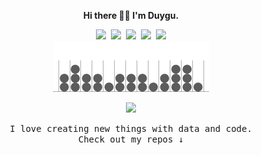 <div align="center">

  **Hi there 👋🏼 I'm Duygu.**

<div align="center">
  <a href= "https://dduyg.github.io/" target="_blank"><img width="28" src="https://img.icons8.com/?size=100&id=1349&format=png&color=000000"/></a>&nbsp; <a href= "https://observablehq.com/user/@dduyg" target="_blank"><img width="27" src="https://logo.svgcdn.com/l/observablehq.png"></a>&nbsp; <a href= "https://instagram.com/insert.data" target="_blank"><img width="27" src="https://logo.svgcdn.com/l/instagram-icon.png"/></a>&nbsp; <a href= "https://medium.com/@dduyg" target="_blank"><img width="30" src="https://img.icons8.com/?size=100&id=XVNvUWCvvlD9&format=png&color=000000"/></a>&nbsp; <a href= "https://ko-fi.com/dduyg" target="_blank"><img width="31" src="https://logo.svgcdn.com/s/kofi-dark.png"/></a>

</div> 
 
<img width="250" src="bins-and-balls.gif"> 

![](https://komarev.com/ghpvc/?username=dduyg&color=98473E)

<samp>I love creating new things with data and code. <br> Check out my repos ↓</samp>

</div>
